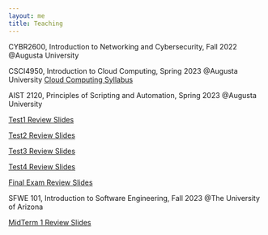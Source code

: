 ```yaml
---
layout: me
title: Teaching
---
```


CYBR2600, Introduction to Networking and Cybersecurity, Fall 2022 @Augusta University  

CSCI4950, Introduction to Cloud Computing, Spring 2023 @Augusta University
[Cloud Computing Syllabus](https://github.com/sen-he/sen-he.github.io/blob/master/teaching/Cloud%20Computing%20Syllabus.pdf)

AIST 2120, Principles of Scripting and Automation, Spring 2023 @Augusta University

[Test1 Review Slides](https://github.com/sen-he/sen-he.github.io/blob/master/teaching/Test1_Review.pptx)

[Test2 Review Slides](https://github.com/sen-he/sen-he.github.io/blob/master/teaching/Test2_Review.pptx)

[Test3 Review Slides](https://github.com/sen-he/sen-he.github.io/blob/master/teaching/Test3_Review.pptx)

[Test4 Review Slides](https://github.com/sen-he/sen-he.github.io/blob/master/teaching/Test4_Review.pptx)

[Final Exam Review Slides](https://github.com/sen-he/sen-he.github.io/blob/master/teaching/FinalExam_Review.pptx)

SFWE 101, Introduction to Software Engineering, Fall 2023 @The University of Arizona

[MidTerm 1 Review Slides](https://github.com/sen-he/sen-he.github.io/blob/master/teaching/Midterm1_Review.pptx)
